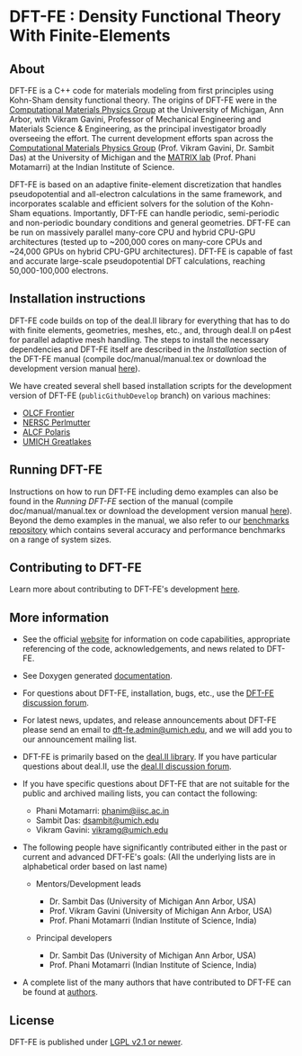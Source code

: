 DFT-FE : Density Functional Theory With Finite-Elements 
=======================================================


About
-----
DFT-FE is a C++ code for materials modeling from first principles using Kohn-Sham density functional theory. The origins of DFT-FE were in the  [Computational Materials Physics Group](http://www-personal.umich.edu/~vikramg) at the University of Michigan, Ann Arbor, with Vikram Gavini, Professor of Mechanical Engineering and Materials Science & Engineering, as the principal investigator broadly overseeing the effort. The current development efforts span across the [Computational Materials Physics Group](http://www-personal.umich.edu/~vikramg) (Prof. Vikram Gavini, Dr. Sambit Das) at the University of Michigan and the [MATRIX lab](http://cds.iisc.ac.in/faculty/phanim/) (Prof. Phani Motamarri) at the Indian Institute of Science.

DFT-FE is based on an adaptive finite-element discretization that handles pseudopotential and all-electron calculations in the same framework, and incorporates scalable and efficient solvers for the solution of the Kohn-Sham equations. Importantly, DFT-FE can handle periodic, semi-periodic and non-periodic boundary conditions and general geometries. DFT-FE can be run on massively parallel many-core CPU and hybrid CPU-GPU architectures (tested up to ~200,000 cores on many-core CPUs and ~24,000 GPUs on hybrid CPU-GPU architectures). DFT-FE is capable of fast and accurate large-scale pseudopotential DFT calculations, reaching 50,000-100,000 electrons. 

Installation instructions
-------------------------

DFT-FE code builds on top of the deal.II library for everything that has to do with finite elements, geometries, meshes, etc., and, through deal.II on p4est for parallel adaptive mesh handling.
The steps to install the necessary dependencies and DFT-FE itself are described in the *Installation* section of the DFT-FE manual (compile doc/manual/manual.tex or download the development version manual [here](https://github.com/dftfeDevelopers/dftfe/blob/manual/manual-develop.pdf)). 

We have created several shell based installation scripts for the development version of DFT-FE (`publicGithubDevelop` branch) on various machines:
  - [OLCF Frontier](https://github.com/dftfeDevelopers/install_DFTFE/tree/frontierScript)
  - [NERSC Perlmutter](https://github.com/dftfeDevelopers/install_DFTFE/tree/perlmutterScript)
  - [ALCF Polaris](https://github.com/dftfeDevelopers/install_DFTFE/tree/polarisScript)
  - [UMICH Greatlakes](https://github.com/dftfeDevelopers/install_DFTFE/tree/greatlakesScript)
    


Running DFT-FE
--------------

Instructions on how to run DFT-FE including demo examples can also be found in the *Running DFT-FE* section of the manual (compile doc/manual/manual.tex or download the development version manual [here](https://github.com/dftfeDevelopers/dftfe/blob/manual/manual-develop.pdf)). Beyond the demo examples in the manual, we also refer to our [benchmarks repository](https://github.com/dftfeDevelopers/dftfe-benchmarks) which contains several accuracy and performance benchmarks on a range of system sizes.


Contributing to DFT-FE
----------------------
Learn more about contributing to DFT-FE's development [here](https://github.com/dftfeDevelopers/dftfe/wiki/Contributing).


More information
----------------

 - See the official [website](https://sites.google.com/umich.edu/dftfe) for information on code capabilities, appropriate referencing of the code, acknowledgements, and news related to DFT-FE.
  
 - See Doxygen generated [documentation](https://dftfedevelopers.github.io/dftfe/).

 - For questions about DFT-FE, installation, bugs, etc., use the [DFT-FE discussion forum](https://groups.google.com/forum/#!forum/dftfe-user-group). 

 - For latest news, updates, and release announcements about DFT-FE please send an email to dft-fe.admin@umich.edu, and we will add you to our announcement mailing list.
 
 - DFT-FE is primarily based on the [deal.II library](http://www.dealii.org/). If you have particular questions about deal.II, use the [deal.II discussion forum](https://www.dealii.org/mail.html).
 
 - If you have specific questions about DFT-FE that are not suitable for the public and archived mailing lists, you can contact the following:
    - Phani Motamarri: phanim@iisc.ac.in
    - Sambit Das: dsambit@umich.edu
    - Vikram Gavini: vikramg@umich.edu 

 - The following people have significantly contributed either in the past or current and advanced DFT-FE's goals: (All the underlying lists are in alphabetical order based on last name)
   - Mentors/Development leads
      - Dr. Sambit Das (University of Michigan Ann Arbor, USA)
      - Prof. Vikram Gavini (University of Michigan Ann Arbor, USA)
      - Prof. Phani Motamarri (Indian Institute of Science, India)

   - Principal developers  
       - Dr. Sambit Das (University of Michigan Ann Arbor, USA)
       - Prof. Phani Motamarri (Indian Institute of Science, India)
    
 - A complete list of the many authors that have contributed to DFT-FE can be found at [authors](authors).    

License
-------

DFT-FE is published under [LGPL v2.1 or newer](https://github.com/dftfeDevelopers/dftfe/blob/publicGithubDevelop/LICENSE).
